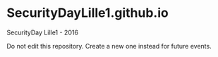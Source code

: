 # SecurityDayLille1.github.io

SecurityDay Lille1 - 2016

Do not edit this repository. Create a new one instead for future events. 
